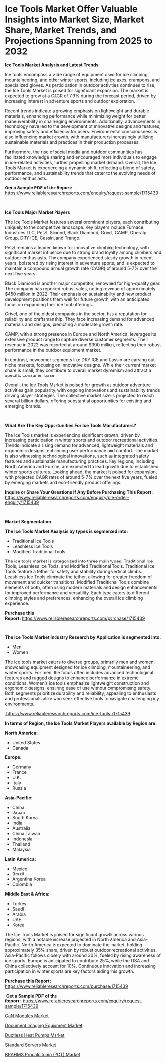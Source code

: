 <p><h1>Ice Tools Market Offer Valuable Insights into Market Size, Market Share, Market Trends, and Projections Spanning from 2025 to 2032</h1></p><p><strong>Ice Tools Market Analysis and Latest Trends</strong></p>
<p><p>Ice tools encompass a wide range of equipment used for ice climbing, mountaineering, and other winter sports, including ice axes, crampons, and specialized gloves. As participation in outdoor activities continues to rise, the Ice Tools Market is poised for significant expansion. The market is expected to grow at a CAGR of 7.9% during the forecast period, driven by increasing interest in adventure sports and outdoor exploration.</p><p>Recent trends indicate a growing emphasis on lightweight and durable materials, enhancing performance while minimizing weight for better maneuverability in challenging environments. Additionally, advancements in technology have led to the development of innovative designs and features, improving safety and efficiency for users. Environmental consciousness is also influencing market growth, with manufacturers increasingly utilizing sustainable materials and practices in their production processes.</p><p>Furthermore, the rise of social media and outdoor communities has facilitated knowledge sharing and encouraged more individuals to engage in ice-related activities, further propelling market demand. Overall, the Ice Tools Market is experiencing a dynamic shift, reflecting a blend of safety, performance, and sustainability trends that cater to the evolving needs of outdoor enthusiasts.</p></p>
<p><strong>Get a Sample PDF of the Report:&nbsp;</strong> <a href="https://www.reliableresearchreports.com/enquiry/request-sample/1715439?utm_campaign=102&utm_medium=2&utm_source=Github&utm_content=ia&utm_term=28032025&utm_id=ice-tools">https://www.reliableresearchreports.com/enquiry/request-sample/1715439</a></p>
<p>&nbsp;</p>
<p><strong>Ice Tools Major Market Players</strong></p>
<p><p>The Ice Tools Market features several prominent players, each contributing uniquely to the competitive landscape. Key players include Furnace Industries LLC, Petzl, Simond, Black Diamond, Grivel, CAMP, Oberalp Group, DRY ICE, Cassin, and Trango.</p><p>Petzl remains a leader, known for innovative climbing technology, with significant market influence due to strong brand loyalty among climbers and outdoor enthusiasts. The company experienced steady growth in recent years, bolstered by rising interest in adventure sports, and is expected to maintain a compound annual growth rate (CAGR) of around 5-7% over the next five years.</p><p>Black Diamond is another major competitor, renowned for high-quality gear. The company has reported robust sales, noting revenue of approximately $450 million in 2022. Their emphasis on sustainability and new product development positions them well for future growth, with an anticipated focus on expanding their ice tool offerings.</p><p>Grivel, one of the oldest companies in the sector, has a reputation for reliability and craftsmanship. They face increasing demand for advanced materials and designs, predicting a moderate growth rate. </p><p>CAMP, with a strong presence in Europe and North America, leverages its extensive product range to capture diverse customer segments. Their revenue in 2022 was reported at around $300 million, reflecting their robust performance in the outdoor equipment market.</p><p>In contrast, newcomer segments like DRY ICE and Cassin are carving out niche markets, focusing on innovative designs. While their current market share is small, they contribute to overall market dynamism and attract a specific consumer base.</p><p>Overall, the Ice Tools Market is poised for growth as outdoor adventure activities gain popularity, with ongoing innovations and sustainability trends driving player strategies. The collective market size is projected to reach several billion dollars, offering substantial opportunities for existing and emerging brands.</p></p>
<p>&nbsp;</p>
<p><strong>What Are The Key Opportunities For Ice Tools Manufacturers?</strong></p>
<p><p>The Ice Tools market is experiencing significant growth, driven by increasing participation in winter sports and outdoor recreational activities. Trends indicate a rising demand for advanced, lightweight materials and ergonomic designs, enhancing user performance and comfort. The market is also witnessing technological innovations, such as integrated safety features and sustainable manufacturing practices. Key regions, including North America and Europe, are expected to lead growth due to established winter sports cultures. Looking ahead, the market is poised for expansion, with projected CAGR rates of around 5-7% over the next five years, fueled by emerging markets and eco-friendly product offerings.</p></p>
<p><strong>Inquire or Share Your Questions If Any Before Purchasing This Report:</strong> <a href="https://www.reliableresearchreports.com/enquiry/pre-order-enquiry/1715439?utm_campaign=102&utm_medium=2&utm_source=Github&utm_content=ia&utm_term=28032025&utm_id=ice-tools">https://www.reliableresearchreports.com/enquiry/pre-order-enquiry/1715439</a></p>
<p>&nbsp;</p>
<p><strong>Market Segmentation</strong></p>
<p><strong>The Ice Tools Market Analysis by types is segmented into:</strong></p>
<p><ul><li>Traditional Ice Tools</li><li>Leashless Ice Tools</li><li>Modified Traditional Tools</li></ul></p>
<p><p>The ice tools market is categorized into three main types: Traditional Ice Tools, Leashless Ice Tools, and Modified Traditional Tools. Traditional Ice Tools feature a tether for safety and stability during vertical climbs. Leashless Ice Tools eliminate the tether, allowing for greater freedom of movement and quicker transitions. Modified Traditional Tools combine elements of both, often using modern materials and design enhancements for improved performance and versatility. Each type caters to different climbing styles and preferences, enhancing the overall ice climbing experience.</p></p>
<p><strong>Purchase this Report:&nbsp;</strong><a href="https://www.reliableresearchreports.com/purchase/1715439?utm_campaign=102&utm_medium=2&utm_source=Github&utm_content=ia&utm_term=28032025&utm_id=ice-tools">https://www.reliableresearchreports.com/purchase/1715439</a></p>
<p>&nbsp;</p>
<p><strong>The Ice Tools Market Industry Research by Application is segmented into:</strong></p>
<p><ul><li>Men</li><li>Women</li></ul></p>
<p><p>The ice tools market caters to diverse groups, primarily men and women, showcasing equipment designed for ice climbing, mountaineering, and winter sports. For men, the focus often includes advanced technological features and rugged designs to enhance performance in extreme conditions. Women’s ice tools emphasize lightweight construction and ergonomic designs, ensuring ease of use without compromising safety. Both segments prioritize durability and reliability, appealing to enthusiasts and professionals alike who seek effective tools to navigate challenging icy environments.</p></p>
<p><a href="https://www.reliableresearchreports.com/ice-tools-r1715439?utm_campaign=102&utm_medium=2&utm_source=Github&utm_content=ia&utm_term=28032025&utm_id=ice-tools">&nbsp;https://www.reliableresearchreports.com/ice-tools-r1715439</a></p>
<p><strong>In terms of Region, the Ice Tools Market Players available by Region are:</strong></p>
<p>
    <p> <strong> North America: </strong>
        <ul>
            <li>United States</li>
            <li>Canada</li>
        </ul>
        </p> 
    <p> <strong> Europe: </strong>
        <ul>
            <li>Germany</li>
            <li>France</li>
            <li>U.K.</li>
            <li>Italy</li>
            <li>Russia</li>
        </ul>
        </p> 
    <p> <strong> Asia-Pacific: </strong>
        <ul>
            <li>China</li>
            <li>Japan</li>
            <li>South Korea</li>
            <li>India</li>
            <li>Australia</li>
            <li>China Taiwan</li>
            <li>Indonesia</li>
            <li>Thailand</li>
            <li>Malaysia</li>
        </ul>
        </p> 
    <p> <strong> Latin America: </strong>
        <ul>
            <li>Mexico</li>
            <li>Brazil</li>
            <li>Argentina Korea</li>
            <li>Colombia</li>
        </ul>
        </p> 
    <p> <strong> Middle East & Africa: </strong>
        <ul>
            <li>Turkey</li>
            <li>Saudi</li>
            <li>Arabia</li>
            <li>UAE</li>
            <li>Korea</li>
        </ul>
    </p>
    </p>
<p><p>The Ice Tools Market is poised for significant growth across various regions, with a notable increase projected in North America and Asia-Pacific. North America is expected to dominate the market, holding approximately 35% share, driven by robust outdoor recreational activities. Asia-Pacific follows closely with around 30%, fueled by rising awareness of ice sports. Europe is anticipated to contribute 25%, while the USA and China collectively account for 10%. Continuous innovation and increasing participation in winter sports are key factors aiding this growth.</p></p>
<p><strong>Purchase this Report: </strong><a href="https://www.reliableresearchreports.com/purchase/1715439?utm_campaign=102&utm_medium=2&utm_source=Github&utm_content=ia&utm_term=28032025&utm_id=ice-tools">https://www.reliableresearchreports.com/purchase/1715439</a></p>
<p>&nbsp;<strong>Get a Sample PDF of the Report:&nbsp;&nbsp;</strong><a href="https://www.reliableresearchreports.com/enquiry/request-sample/1715439?utm_campaign=102&utm_medium=2&utm_source=Github&utm_content=ia&utm_term=28032025&utm_id=ice-tools">https://www.reliableresearchreports.com/enquiry/request-sample/1715439</a></p>
<p><strong></strong></p>
<p><p><a href="https://github.com/ubavicachida/Market-Research-Report-List-1/blob/main/gan-modules-market.md?utm_campaign=102&utm_medium=2&utm_source=Github&utm_content=ia&utm_term=28032025&utm_id=ice-tools">GaN Modules Market</a></p><p><a href="https://github.com/daleogrando/Market-Research-Report-List-1/blob/main/document-imaging-equipment-market.md?utm_campaign=102&utm_medium=2&utm_source=Github&utm_content=ia&utm_term=28032025&utm_id=ice-tools">Document Imaging Equipment Market</a></p><p><a href="https://github.com/vaduzunny/Market-Research-Report-List-1/blob/main/ductless-heat-pumps-market.md?utm_campaign=102&utm_medium=2&utm_source=Github&utm_content=ia&utm_term=28032025&utm_id=ice-tools">Ductless Heat Pumps Market</a></p><p><a href="https://github.com/dayaanapis5/Market-Research-Report-List-1/blob/main/standard-servers-market.md?utm_campaign=102&utm_medium=2&utm_source=Github&utm_content=ia&utm_term=28032025&utm_id=ice-tools">Standard Servers Market</a></p><p><a href="https://github.com/cevelilozano93/Market-Research-Report-List-1/blob/main/brahms-procalcitonin-pct-market.md?utm_campaign=102&utm_medium=2&utm_source=Github&utm_content=ia&utm_term=28032025&utm_id=ice-tools">BRAHMS Procalcitonin (PCT) Market</a></p></p>